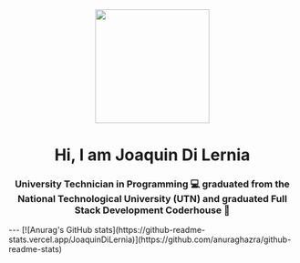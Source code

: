 <div id="header" align="center">
<img src="https://media.giphy.com/media/iIqmM5tTjmpOB9mpbn/giphy.gif" width="200"/>
<h1 align="center"> Hi, I am Joaquin Di Lernia</h1>
<h3 align="center" > University Technician in Programming 💻 graduated from the National Technological University (UTN) and graduated Full Stack Development Coderhouse 🚀</h3>
</div>
---
[![Anurag's GitHub stats](https://github-readme-stats.vercel.app/JoaquinDiLernia)](https://github.com/anuraghazra/github-readme-stats)


<!--
**JoaquinDilernia/JoaquinDiLernia** is a ✨ _special_ ✨ repository because its `README.md` (this file) appears on your GitHub profile.

Here are some ideas to get you started:

- 🔭 I’m currently working on ...
- 🌱 I’m currently learning ...
- 👯 I’m looking to collaborate on ...
- 🤔 I’m looking for help with ...
- 💬 Ask me about ...
- 📫 How to reach me: ...
- 😄 Pronouns: ...
- ⚡ Fun fact: ...
-->
